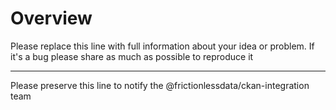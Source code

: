 # Overview

Please replace this line with full information about your idea or problem. If it's a bug please share as much as possible to reproduce it

---

Please preserve this line to notify the @frictionlessdata/ckan-integration team
